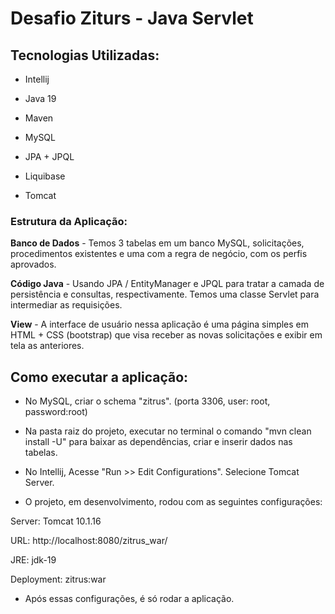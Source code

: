 <h1>Desafio Ziturs - Java Servlet</h1>



<h2>Tecnologias Utilizadas:</h2>



* Intellij

* Java 19

* Maven

* MySQL

* JPA + JPQL

* Liquibase

* Tomcat

<h3>Estrutura da Aplicação:</h3>


**Banco de Dados** - Temos 3 tabelas em um banco MySQL, solicitações, procedimentos existentes e uma com a regra de negócio, com os perfis aprovados.

**Código Java** - Usando JPA / EntityManager e JPQL para tratar a camada de persistência e consultas, respectivamente. Temos uma classe Servlet para intermediar as requisições.

**View** - A interface de usuário nessa aplicação é uma página simples em HTML + CSS (bootstrap) que visa receber as novas solicitações e exibir em tela as anteriores.


<h2>Como executar a aplicação:</h2>


+ No MySQL, criar o schema "zitrus". (porta 3306, user: root, password:root)

+ Na pasta raiz do projeto, executar no terminal o comando "mvn clean install -U" para baixar as dependências, criar e inserir dados nas tabelas.

+ No Intellij, Acesse "Run >> Edit Configurations". Selecione Tomcat Server.
+ O projeto, em desenvolvimento, rodou com as seguintes configurações:

 Server: Tomcat 10.1.16
 
 URL: http://localhost:8080/zitrus_war/
 
 JRE: jdk-19
 
 Deployment: zitrus:war

 

+ Após essas configurações, é só rodar a aplicação.
